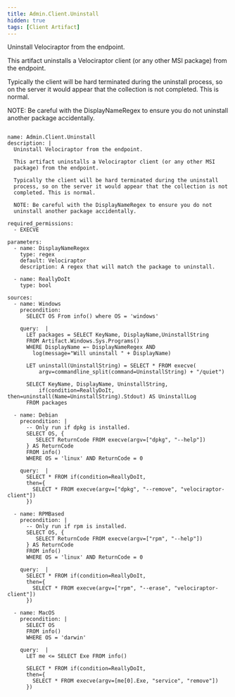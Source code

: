 ```yaml
---
title: Admin.Client.Uninstall
hidden: true
tags: [Client Artifact]
---
```


Uninstall Velociraptor from the endpoint.

This artifact uninstalls a Velociraptor client (or any other MSI
package) from the endpoint.

Typically the client will be hard terminated during the uninstall
process, so on the server it would appear that the collection is not
completed. This is normal.

NOTE: Be careful with the DisplayNameRegex to ensure you do not
uninstall another package accidentally.


<pre><code class="language-yaml">
name: Admin.Client.Uninstall
description: |
  Uninstall Velociraptor from the endpoint.

  This artifact uninstalls a Velociraptor client (or any other MSI
  package) from the endpoint.

  Typically the client will be hard terminated during the uninstall
  process, so on the server it would appear that the collection is not
  completed. This is normal.

  NOTE: Be careful with the DisplayNameRegex to ensure you do not
  uninstall another package accidentally.

required_permissions:
  - EXECVE

parameters:
  - name: DisplayNameRegex
    type: regex
    default: Velociraptor
    description: A regex that will match the package to uninstall.

  - name: ReallyDoIt
    type: bool

sources:
  - name: Windows
    precondition:
      SELECT OS From info() where OS = &#x27;windows&#x27;

    query:  |
      LET packages = SELECT KeyName, DisplayName,UninstallString
      FROM Artifact.Windows.Sys.Programs()
      WHERE DisplayName =~ DisplayNameRegex AND
        log(message=&quot;Will uninstall &quot; + DisplayName)

      LET uninstall(UninstallString) = SELECT * FROM execve(
          argv=commandline_split(command=UninstallString) + &quot;/quiet&quot;)

      SELECT KeyName, DisplayName, UninstallString,
          if(condition=ReallyDoIt, then=uninstall(Name=UninstallString).Stdout) AS UninstallLog
      FROM packages

  - name: Debian
    precondition: |
      -- Only run if dpkg is installed.
      SELECT OS, {
         SELECT ReturnCode FROM execve(argv=[&quot;dpkg&quot;, &quot;--help&quot;])
      } AS ReturnCode
      FROM info()
      WHERE OS = &#x27;linux&#x27; AND ReturnCode = 0

    query:  |
      SELECT * FROM if(condition=ReallyDoIt,
      then={
        SELECT * FROM execve(argv=[&quot;dpkg&quot;, &quot;--remove&quot;, &quot;velociraptor-client&quot;])
      })

  - name: RPMBased
    precondition: |
      -- Only run if rpm is installed.
      SELECT OS, {
         SELECT ReturnCode FROM execve(argv=[&quot;rpm&quot;, &quot;--help&quot;])
      } AS ReturnCode
      FROM info()
      WHERE OS = &#x27;linux&#x27; AND ReturnCode = 0

    query:  |
      SELECT * FROM if(condition=ReallyDoIt,
      then={
        SELECT * FROM execve(argv=[&quot;rpm&quot;, &quot;--erase&quot;, &quot;velociraptor-client&quot;])
      })

  - name: MacOS
    precondition: |
      SELECT OS
      FROM info()
      WHERE OS = &#x27;darwin&#x27;

    query:  |
      LET me &lt;= SELECT Exe FROM info()

      SELECT * FROM if(condition=ReallyDoIt,
      then={
        SELECT * FROM execve(argv=[me[0].Exe, &quot;service&quot;, &quot;remove&quot;])
      })

</code></pre>

